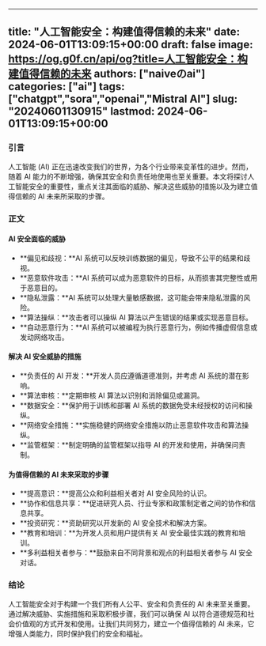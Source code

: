 
---
title: "人工智能安全：构建值得信赖的未来"
date: 2024-06-01T13:09:15+00:00
draft: false
image: https://og.g0f.cn/api/og?title=人工智能安全：构建值得信赖的未来
authors: ["naiveのai"]
categories: ["ai"]
tags: ["chatgpt","sora","openai","Mistral AI"]
slug: "20240601130915"
lastmod: 2024-06-01T13:09:15+00:00
---
### 引言

人工智能 (AI) 正在迅速改变我们的世界，为各个行业带来变革性的进步。然而，随着 AI 能力的不断增强，确保其安全和负责任地使用也至关重要。本文将探讨人工智能安全的重要性，重点关注其面临的威胁、解决这些威胁的措施以及为建立值得信赖的 AI 未来所采取的步骤。

### 正文

#### AI 安全面临的威胁

* **偏见和歧视：**AI 系统可以反映训练数据的偏见，导致不公平的结果和歧视。
* **恶意软件攻击：**AI 系统可以成为恶意软件的目标，从而损害其完整性或用于恶意目的。
* **隐私泄露：**AI 系统可以处理大量敏感数据，这可能会带来隐私泄露的风险。
* **算法操纵：**攻击者可以操纵 AI 算法以产生错误的结果或实现恶意目标。
* **自动恶意行为：**AI 系统可以被编程为执行恶意行为，例如传播虚假信息或发动网络攻击。

#### 解决 AI 安全威胁的措施

* **负责任的 AI 开发：**开发人员应遵循道德准则，并考虑 AI 系统的潜在影响。
* **算法审核：**定期审核 AI 算法以识别和消除偏见或漏洞。
* **数据安全：**保护用于训练和部署 AI 系统的数据免受未经授权的访问和操纵。
* **网络安全措施：**实施稳健的网络安全措施以防止恶意软件攻击和算法操纵。
* **监管框架：**制定明确的监管框架以指导 AI 的开发和使用，并确保问责制。

#### 为值得信赖的 AI 未来采取的步骤

* **提高意识：**提高公众和利益相关者对 AI 安全风险的认识。
* **协作和信息共享：**促进研究人员、行业专家和政策制定者之间的协作和信息共享。
* **投资研究：**资助研究以开发新的 AI 安全技术和解决方案。
* **教育和培训：**为开发人员和用户提供有关 AI 安全最佳实践的教育和培训。
* **多利益相关者参与：**鼓励来自不同背景和观点的利益相关者参与 AI 安全对话。

### 结论

人工智能安全对于构建一个我们所有人公平、安全和负责任的 AI 未来至关重要。通过解决威胁、实施措施和采取积极步骤，我们可以确保 AI 以符合道德规范和社会价值观的方式开发和使用。让我们共同努力，建立一个值得信赖的 AI 未来，它增强人类能力，同时保护我们的安全和福祉。